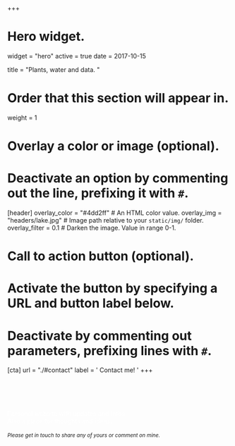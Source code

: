+++
# Hero widget.
widget = "hero"
active = true
date = 2017-10-15

title = "Plants, water and data. "

# Order that this section will appear in.
weight = 1

# Overlay a color or image (optional).
#   Deactivate an option by commenting out the line, prefixing it with `#`.
[header]
  overlay_color = "#4dd2ff"  # An HTML color value.
  overlay_img = "headers/lake.jpg"  # Image path relative to your `static/img/` folder.
  overlay_filter = 0.1  # Darken the image. Value in range 0-1.

# Call to action button (optional).
#   Activate the button by specifying a URL and button label below.
#   Deactivate by commenting out parameters, prefixing lines with `#`.
[cta]
  url = "./#contact"
  label = '<i class="fa fa-message"></i> Contact me! '
+++

<br><br><br><br>
<font color="white">
<large>Personal website with updates and infos. <br> Also a place for thoughts and ideas. 
</large>
<br><br>
<small>
</font>
<i>
Please get in touch to share any of yours or comment on mine.
</i>
</small>




# <script type="text/javascript">
#   (function defer() {
#     if (window.jQuery) {
#       jQuery(document).ready(function(){
#         GetLatestReleaseInfo();
#       });
#     } else {
#       setTimeout(function() { defer() }, 50);
#     }
#   })();  
#   function GetLatestReleaseInfo() {
#     $.getJSON('https://api.github.com/repos/gcushen/hugo-academic/tags').done(function (json) {
#       let release = json[0];
#       // let downloadURL = release.zipball_url;
#       $('#academic-release').text('Latest release ' + release.name);  
#     });    
# }  
# </script>
